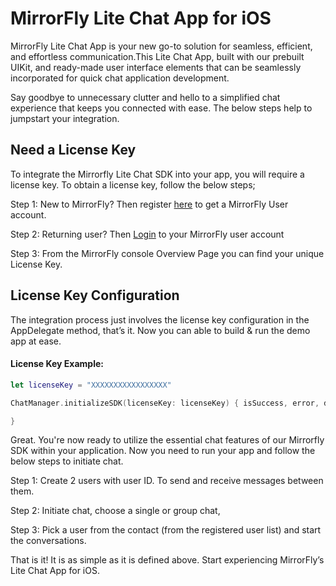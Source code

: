 # MirrorFly Lite Chat App for iOS

MirrorFly Lite Chat App is your new go-to solution for seamless, efficient, and effortless communication.This Lite Chat App, built with our prebuilt UIKit, and ready-made user interface elements that can be seamlessly incorporated for quick chat application development.

Say goodbye to unnecessary clutter and hello to a simplified chat experience that keeps you connected with ease. The below steps help to jumpstart your integration. 

 
## Need a License Key

To integrate the Mirrorfly Lite Chat SDK into your app, you will require a license key. To obtain a license key, follow the below steps;

Step 1: New to MirrorFly? Then register [here](https://www.mirrorfly.com/contact-sales.php) to get a MirrorFly User account.

Step 2: Returning user? Then [Login](https://console.mirrorfly.com) to your MirrorFly user account

Step 3: From the MirrorFly console Overview Page you can find your unique License Key. 

## License Key Configuration

The integration process just involves the license key configuration in the AppDelegate method, that’s it.  Now you can able to build & run the demo app at ease. 

#### License Key Example:
```swift
let licenseKey = "XXXXXXXXXXXXXXXXX"

ChatManager.initializeSDK(licenseKey: licenseKey) { isSuccess, error, data in

}
```
Great. You're now ready to utilize the essential chat features of our Mirrorfly SDK within your application. Now you need to run your app and follow the below steps to initiate chat.

Step 1: Create 2 users with user ID. To send and receive messages between them.

Step 2: Initiate chat, choose a single or group chat,

Step 3: Pick a user from the contact (from the registered user list) and start the conversations.

That is it! It is as simple as it is defined above. Start experiencing MirrorFly’s Lite Chat App for iOS.
